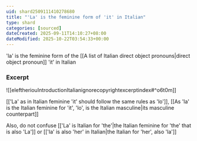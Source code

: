 ```yaml
---
uid: shard2509111410278680
title: "'La' is the feminine form of 'it' in Italian"
type: shard
categories: [sourced]
dateCreated: 2025-09-11T14:10:27+08:00
dateModified: 2025-10-22T03:54:33+00:00
---
```

'la' is the feminine form of the [[A list of Italian direct object pronouns|direct object pronoun]] 'it' in Italian

### Excerpt
![[eleftheriouIntroductionItalianignorecopyrightexcerptindex#^o6t0m]]

[['La' as in Italian feminine 'it' should follow the same rules as 'lo']], [[As 'la' is the Italian feminine for 'it', 'lo', is the Italian masculine|its masculine counterpart]]

Also, do not confuse [['La' is Italian for 'the'|the Italian feminine for 'the' that is also 'La']] or [['la' is also 'her' in Italian|the Italian for 'her', also 'la']]
